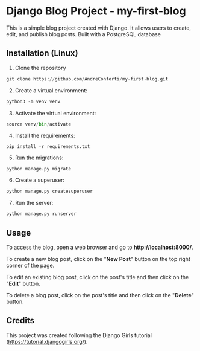 # Django Blog Project - my-first-blog

This is a simple blog project created with Django. It allows users to create, edit, and publish blog posts. Built with a PostgreSQL database

## Installation (Linux)
1. Clone the repository
~~~python
git clone https://github.com/AndreConforti/my-first-blog.git
~~~
2. Create a virtual environment:
~~~python
python3 -m venv venv
~~~
3. Activate the virtual environment:
~~~python
source venv/bin/activate
~~~
4. Install the requirements:
~~~pyhton
pip install -r requirements.txt
~~~
5. Run the migrations:
~~~pyhton
python manage.py migrate
~~~
6. Create a superuser:
~~~python
python manage.py createsuperuser
~~~
7. Run the server:
~~~python
python manage.py runserver
~~~

## Usage
To access the blog, open a web browser and go to **http://localhost:8000/**.

To create a new blog post, click on the "**New Post**" button on the top right corner of the page.

To edit an existing blog post, click on the post's title and then click on the "**Edit**" button.

To delete a blog post, click on the post's title and then click on the "**Delete**" button.

## Credits
This project was created following the Django Girls tutorial (https://tutorial.djangogirls.org/).
